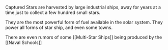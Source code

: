 Captured Stars are harvested by large industrial ships, away for years at a time just to collect a few hundred small stars.

They are the most powerful form of fuel available in the solar system. They power all forms of star ship, and even some towns.

There are even rumors of some [[Multi-Star Ships]] being produced by the [[Naval Schools]]